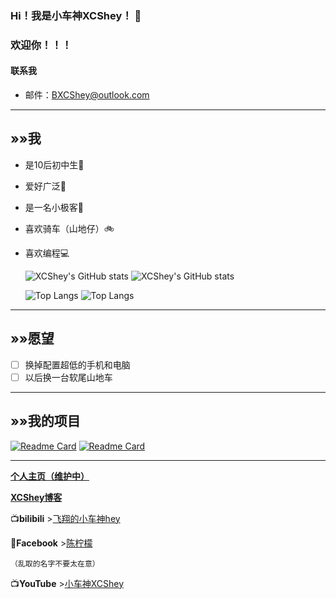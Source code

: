 ### **Hi！我是小车神XCShey！** 👋
### 欢迎你！！！
#### 联系我
- 邮件：[BXCShey@outlook.com](mailto:BXCShey@outlook.com)

  
---
## »»我
- 是10后初中生🧒
- 爱好广泛💙
- 是一名小极客📱
- 喜欢骑车（山地仔）🚲
- 喜欢编程💻
  
  ![XCShey's GitHub stats](https://github-readme-stats-inky-three-41.vercel.app/api?username=XCShey&show_icons=true&theme=transparent&locale=cn)
  ![XCShey's GitHub stats](https://github-readme-stats-inky-three-41.vercel.app/api?username=XCShey&show_icons=true&theme=transparent&locale=en)
  
  ![Top Langs](https://github-readme-stats-inky-three-41.vercel.app/api/top-langs/?username=XCShey&layout=donut&theme=synthwave&locale=cn)
  ![Top Langs](https://github-readme-stats-inky-three-41.vercel.app/api/top-langs/?username=XCShey&layout=donut&theme=synthwave&locale=en)
---
## »»愿望
- [ ] 换掉配置超低的手机和电脑
- [ ] 以后换一台软尾山地车
---
## »»我的项目
[![Readme Card](https://github-readme-stats-inky-three-41.vercel.app/api/pin/?username=XCShey&repo=XCShey&theme=ambient_gradient&show_owner=true)](https://github.com/XCShey/XCShey)
[![Readme Card](https://github-readme-stats-inky-three-41.vercel.app/api/pin/?username=XCShey&repo=homepage&theme=catppuccin_mocha&show_owner=true)](https://github.com/XCShey/homepage)

---
**[个人主页（维护中）](https://hp.thebxcshey.top)**

**[XCShey博客](https://thebxcshey.top)**

📺**bilibili** >[飞翔的小车神hey](https://b23.tv/YaCS8uN)

💬**Facebook** >[陈柠檬](https://www.facebook.com/profile.php?id=61551619216164&mibextid=2JQ9oc)

`（乱取的名字不要太在意）`

📺**YouTube** >[小车神XCShey](https://youtube.com/@hey-XCR?si=vCH4LAk8_pt1HyfI)
<!--
**XCShey/XCShey** is a ✨ _special_ ✨ repository because its `README.md` (this file) appears on your GitHub profile.

Here are some ideas to get you started:

- 🔭 I’m currently working on ...
- 🌱 I’m currently learning ...
- 👯 I’m looking to collaborate on ...
- 🤔 I’m looking for help with ...
- 💬 Ask me about ...
- 📫 How to reach me: ...
- 😄 Pronouns: ...
- ⚡ Fun fact: ...
-->
